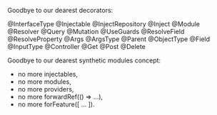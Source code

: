 Goodbye to our dearest decorators:

@InterfaceType
@Injectable
@InjectRepository
@Inject
@Module
@Resolver
@Query
@Mutation
@UseGuards
@ResolveField
@ResolveProperty
@Args
@ArgsType
@Parent
@ObjectType
@Field
@InputType
@Controller
@Get
@Post
@Delete

Goodbye to our dearest synthetic modules concept:

- no more injectables,
- no more modules,
- no more providers,
- no more forwardRef(() => ...),
- no more forFeature([ ... ]).